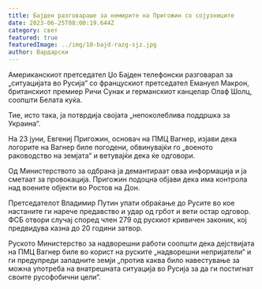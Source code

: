 ```yaml
---
title: Бајден разговараше за немирите на Пригожин со сојузниците
date: 2023-06-25T08:00:19.644Z
category: свет
featured: true
featuredImage: ../img/10-bajd-razg-sjz.jpg
author: Вардарски
---
```

Американскиот претседател Џо Бајден телефонски разговарал за „ситуацијата во Русија“ со францускиот претседател Емануел Макрон, британскиот премиер Ричи Сунак и германскиот канцелар Олаф Шолц, соопшти Белата куќа.

Тие, исто така, ја потврдија својата „непоколеблива поддршка за Украина“.

На 23 јуни, Евгениј Пригожин, основач на ПМЦ Вагнер, изјави дека логорите на Вагнер биле погодени, обвинувајќи го „военото раководство на земјата“ и ветувајќи дека ќе одговори.

Од Министерството за одбрана ја демантираат оваа информација и ја сметаат за провокација. Пригожин подоцна објави дека има контрола над воените објекти во Ростов на Дон.

Претседателот Владимир Путин упати обраќање до Русите во кое настаните ги нарече предавство и удар од грбот и вети остар одговор. ФСБ отвори случај според член 279 од рускиот кривичен законик, кој предвидува казна до 20 години затвор.

Руското Министерство за надворешни работи соопшти дека дејствијата на ПМЦ Вагнер биле во корист на руските „надворешни непријатели“ и ги предупреди западните земји „против каква било навестување за можна употреба на внатрешната ситуација во Русија за да ги постигнат своите русофобични цели“.